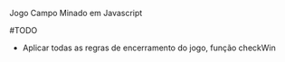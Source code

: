 Jogo Campo Minado em Javascript

#TODO
- Aplicar todas as regras de encerramento do jogo, função checkWin
